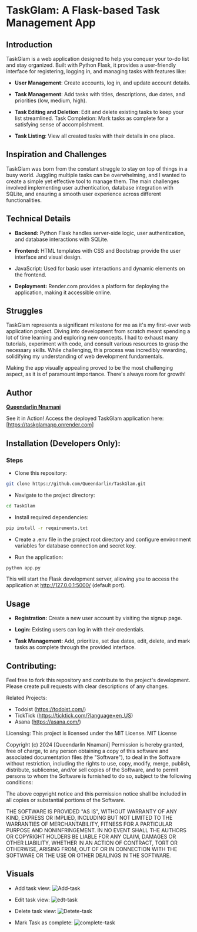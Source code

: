 # TaskGlam: A Flask-based Task Management App

## Introduction
TaskGlam is a web application designed to help you conquer your to-do list and stay organized. Built with Python Flask, it provides a user-friendly interface for registering, logging in, and managing tasks with features like:

* **User Management**: Create accounts, log in, and update account details.

* **Task Management**: Add tasks with titles, descriptions, due dates, and priorities (low, medium, high).

* **Task Editing and Deletion**: Edit and delete existing tasks to keep your list streamlined.
Task Completion: Mark tasks as complete for a satisfying sense of accomplishment.

* **Task Listing**: View all created tasks with their details in one place.

## Inspiration and Challenges
TaskGlam was born from the constant struggle to stay on top of things in a busy world. Juggling multiple tasks can be overwhelming, and I wanted to create a simple yet effective tool to manage them. The main challenges involved implementing user authentication, database integration with SQLite, and ensuring a smooth user experience across different functionalities.

## Technical Details
* **Backend:** Python Flask handles server-side logic, user authentication, and database interactions with SQLite.

* **Frontend:** HTML templates with CSS and Bootstrap provide the user interface and visual design.
* JavaScript: Used for basic user interactions and dynamic elements on the frontend.

* **Deployment:** Render.com provides a platform for deploying the application, making it accessible online.

## Struggles
TaskGlam represents a significant milestone for me as it's my first-ever web application project. Diving into development from scratch meant spending a lot of time learning and exploring new concepts. I had to exhaust many tutorials, experiment with code, and consult various resources to grasp the necessary skills. While challenging, this process was incredibly rewarding, solidifying my understanding of web development fundamentals.

Making the app visually appealing proved to be the most challenging aspect, as it is of paramount importance. There's always room for growth!

## Author
[**Queendarlin Nnamani**](https://www.linkedin.com/in/queendarlin-nnamani/)

See it in Action!
Access the deployed TaskGlam application here: [https://taskglamapp.onrender.com]

## Installation (Developers Only):

### Steps
* Clone this repository:
```Bash
git clone https://github.com/Queendarlin/TaskGlam.git
```
* Navigate to the project directory:
```Bash
cd TaskGlam
```
* Install required dependencies:
```Bash
pip install -r requirements.txt
```
* Create a .env file in the project root directory and configure environment variables for database connection and secret key.

* Run the application:
```Bash
python app.py
```
This will start the Flask development server, allowing you to access the application at http://127.0.0.1:5000/ (default port).

## Usage
* **Registration:** Create a new user account by visiting the signup page.

* **Login:** Existing users can log in with their credentials.

* **Task Management:** Add, prioritize, set due dates, edit, delete, and mark tasks as complete through the provided interface.

## Contributing:
Feel free to fork this repository and contribute to the project's development. Please create pull requests with clear descriptions of any changes.

Related Projects:
* Todoist (https://todoist.com/)
* TickTick (https://ticktick.com/?language=en_US)
* Asana (https://asana.com/)

Licensing:
This project is licensed under the MIT License.
MIT License

Copyright (c) 2024 [Queendarlin Nnamani]
Permission is hereby granted, free of charge, to any person obtaining a copy of this software and associated documentation files (the "Software"), to deal in the Software without restriction, including the rights to use, copy, modify, merge, publish, distribute, sublicense, and/or sell copies of the Software, and to permit persons to whom the Software is furnished to do so, subject to the following conditions:

The above copyright notice and this permission notice shall be included in all copies or substantial portions of the Software.

THE SOFTWARE IS PROVIDED "AS IS", WITHOUT WARRANTY OF ANY KIND, EXPRESS OR IMPLIED, INCLUDING BUT NOT LIMITED TO THE WARRANTIES OF MERCHANTABILITY, FITNESS FOR A PARTICULAR PURPOSE AND NONINFRINGEMENT. IN NO EVENT SHALL THE AUTHORS OR COPYRIGHT HOLDERS BE LIABLE FOR ANY CLAIM, DAMAGES OR OTHER LIABILITY, WHETHER IN AN ACTION OF CONTRACT, TORT OR OTHERWISE, ARISING FROM, OUT OF OR IN CONNECTION WITH THE SOFTWARE OR THE USE OR OTHER DEALINGS IN THE SOFTWARE.

## Visuals
* Add task view:
![Add-task](https://github.com/Queendarlin/TaskGlam/assets/112155127/6cc6fbed-c743-4205-8459-cba81fe9744e)


* Edit task view:
![edt-task](https://github.com/Queendarlin/TaskGlam/assets/112155127/2e650d0c-a1e8-4a5c-867a-710af9ece4b8)


* Delete task view:
![Detete-task](https://github.com/Queendarlin/TaskGlam/assets/112155127/ebe7e224-ace6-4c96-afd7-0ac275694f5a)


* Mark Task as complete:
![complete-task](https://github.com/Queendarlin/TaskGlam/assets/112155127/ca4ecb2f-34f9-4fa4-9fc1-20db414eb6c7)



